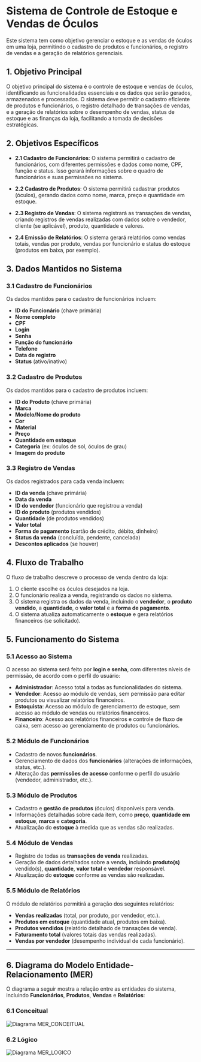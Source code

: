 # Sistema de Controle de Estoque e Vendas de Óculos

Este sistema tem como objetivo gerenciar o estoque e as vendas de óculos em uma loja, permitindo o cadastro de produtos e funcionários, o registro de vendas e a geração de relatórios gerenciais.

## 1. Objetivo Principal
O objetivo principal do sistema é o controle de estoque e vendas de óculos, identificando as funcionalidades essenciais e os dados que serão gerados, armazenados e processados. O sistema deve permitir o cadastro eficiente de produtos e funcionários, o registro detalhado de transações de vendas, e a geração de relatórios sobre o desempenho de vendas, status de estoque e as finanças da loja, facilitando a tomada de decisões estratégicas.

## 2. Objetivos Específicos

- **2.1 Cadastro de Funcionários**: O sistema permitirá o cadastro de funcionários, com diferentes permissões e dados como nome, CPF, função e status. Isso gerará informações sobre o quadro de funcionários e suas permissões no sistema.
  
- **2.2 Cadastro de Produtos**: O sistema permitirá cadastrar produtos (óculos), gerando dados como nome, marca, preço e quantidade em estoque.
  
- **2.3 Registro de Vendas**: O sistema registrará as transações de vendas, criando registros de vendas realizadas com dados sobre o vendedor, cliente (se aplicável), produto, quantidade e valores.
  
- **2.4 Emissão de Relatórios**: O sistema gerará relatórios como vendas totais, vendas por produto, vendas por funcionário e status do estoque (produtos em baixa, por exemplo).

## 3. Dados Mantidos no Sistema

### 3.1 Cadastro de Funcionários
Os dados mantidos para o cadastro de funcionários incluem:

- **ID do Funcionário** (chave primária)
- **Nome completo**
- **CPF**
- **Login**
- **Senha**
- **Função do funcionário**
- **Telefone**
- **Data de registro**
- **Status** (ativo/inativo)

### 3.2 Cadastro de Produtos
Os dados mantidos para o cadastro de produtos incluem:

- **ID do Produto** (chave primária)
- **Marca**
- **Modelo/Nome do produto**
- **Cor**
- **Material**
- **Preço**
- **Quantidade em estoque**
- **Categoria** (ex: óculos de sol, óculos de grau)
- **Imagem do produto**

### 3.3 Registro de Vendas
Os dados registrados para cada venda incluem:

- **ID da venda** (chave primária)
- **Data da venda**
- **ID do vendedor** (funcionário que registrou a venda)
- **ID do produto** (produtos vendidos)
- **Quantidade** (de produtos vendidos)
- **Valor total**
- **Forma de pagamento** (cartão de crédito, débito, dinheiro)
- **Status da venda** (concluída, pendente, cancelada)
- **Descontos aplicados** (se houver)

## 4. Fluxo de Trabalho
O fluxo de trabalho descreve o processo de venda dentro da loja:

1. O cliente escolhe os óculos desejados na loja.
2. O funcionário realiza a venda, registrando os dados no sistema.
3. O sistema registra os dados da venda, incluindo o **vendedor**, o **produto vendido**, a **quantidade**, o **valor total** e a **forma de pagamento**.
4. O sistema atualiza automaticamente o **estoque** e gera relatórios financeiros (se solicitado).

## 5. Funcionamento do Sistema

### 5.1 Acesso ao Sistema
O acesso ao sistema será feito por **login e senha**, com diferentes níveis de permissão, de acordo com o perfil do usuário:

- **Administrador**: Acesso total a todas as funcionalidades do sistema.
- **Vendedor**: Acesso ao módulo de vendas, sem permissão para editar produtos ou visualizar relatórios financeiros.
- **Estoquista**: Acesso ao módulo de gerenciamento de estoque, sem acesso ao módulo de vendas ou relatórios financeiros.
- **Financeiro**: Acesso aos relatórios financeiros e controle de fluxo de caixa, sem acesso ao gerenciamento de produtos ou funcionários.

### 5.2 Módulo de Funcionários
- Cadastro de novos **funcionários**.
- Gerenciamento de dados dos **funcionários** (alterações de informações, status, etc.).
- Alteração das **permissões de acesso** conforme o perfil do usuário (vendedor, administrador, etc.).

### 5.3 Módulo de Produtos
- Cadastro e **gestão de produtos** (óculos) disponíveis para venda.
- Informações detalhadas sobre cada item, como **preço**, **quantidade em estoque**, **marca** e **categoria**.
- Atualização do **estoque** à medida que as vendas são realizadas.

### 5.4 Módulo de Vendas
- Registro de todas as **transações de venda** realizadas.
- Geração de dados detalhados sobre a venda, incluindo **produto(s)** vendido(s), **quantidade**, **valor total** e **vendedor** responsável.
- Atualização do **estoque** conforme as vendas são realizadas.

### 5.5 Módulo de Relatórios
O módulo de relatórios permitirá a geração dos seguintes relatórios:

- **Vendas realizadas** (total, por produto, por vendedor, etc.).
- **Produtos em estoque** (quantidade atual, produtos em baixa).
- **Produtos vendidos** (relatório detalhado de transações de venda).
- **Faturamento total** (valores totais das vendas realizadas).
- **Vendas por vendedor** (desempenho individual de cada funcionário).

---

## 6. Diagrama do Modelo Entidade-Relacionamento (MER)

O diagrama a seguir mostra a relação entre as entidades do sistema, incluindo **Funcionários**, **Produtos**, **Vendas** e **Relatórios**:

### 6.1 Conceitual
![Diagrama MER_CONCEITUAL](link_da_imagem_do_diagrama)

### 6.2 Lógico
![Diagrama MER_LOGICO](/imagens_readme/mer_logico)
